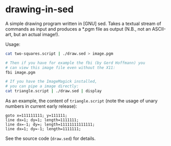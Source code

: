 # drawing-in-sed

A simple drawing program written in [GNU] sed. Takes a textual stream of commands as input and
produces a *.pgm file as output (N.B., not an ASCII-art, but an actual image!).

Usage:
```bash
cat two-squares.script | ./draw.sed > image.pgm

# Then if you have for example the fbi (by Gerd Hoffmann) you
# can view this image file even without the X11:
fbi image.pgm

# If you have the ImageMagick installed,
# you can pipe a image directly:
cat triangle.script | ./draw.sed | display
```
As an example, the content of `triangle.script`
(note the usage of unary numbers in current early release):
```
goto x=111111111; y=111111;
line dx=1; dy=1; length=1111111;
line dx=-1; dy=; length=11111111111111;
line dx=1; dy=-1; length=1111111;
```

See the source code (`draw.sed`) for details.
